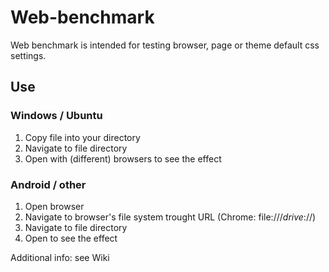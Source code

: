 # Web-benchmark

Web benchmark is intended for testing browser, page or theme default css settings.

## Use
### Windows / Ubuntu
1. Copy file into your directory
2. Navigate to file directory
3. Open with (different) browsers to see the effect

### Android / other
1. Open browser
2. Navigate to browser's file system trought URL (Chrome: file:///_drive_://)
3. Navigate to file directory
4. Open to see the effect

Additional info: see Wiki
